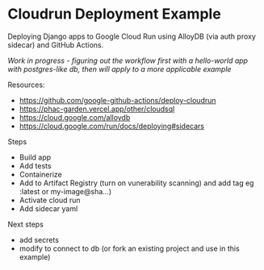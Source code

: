 # Cloudrun Deployment Example
Deploying Django apps to Google Cloud Run using AlloyDB (via auth proxy sidecar) and GitHub Actions.

*Work in progress - figuring out the workflow first with a hello-world app with postgres-like db, then will apply to a more applicable example*

Resources:
* https://github.com/google-github-actions/deploy-cloudrun
* https://phac-garden.vercel.app/other/cloudsql
* https://cloud.google.com/alloydb
* https://cloud.google.com/run/docs/deploying#sidecars

Steps 
* Build app
* Add tests
* Containerize
* Add to Artifact Registry (turn on vunerability scanning) and add tag eg :latest or my-image@sha...)
* Activate cloud run
* Add sidecar yaml

Next steps 
* add secrets
* modify to connect to db (or fork an existing project and use in this example)



